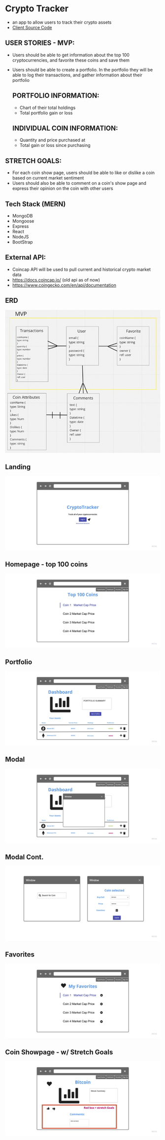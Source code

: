 # Crypto Tracker

- an app to allow users to track their crypto assets
- [Client Source Code](https://github.com/jfw2855/CryptoTracker-Client)

## USER STORIES - MVP:

- Users should be able to get information about the top 100 cryptocurrencies, and favorite these coins and save them
- Users should be able to create a portfolio. In the portfolio they will be able to log their transactions, and gather information about their portfolio

  ## PORTFOLIO INFORMATION:

  - Chart of their total holdings
  - Total portfolio gain or loss

  ## INDIVIDUAL COIN INFORMATION:

  - Quantity and price purchased at
  - Total gain or loss since purchasing

## STRETCH GOALS:

- For each coin show page, users should be able to like or dislike a coin based on current market sentiment
- Users should also be able to comment on a coin's show page and express their opinion on the coin with other users

## Tech Stack (MERN)

- MongoDB <br/>
- Mongoose <br/>
- Express <br/>
- React <br/>
- NodeJS <br/>
- BootStrap <br/>

## External API:

- Coincap API will be used to pull current and historical crypto market data
- https://docs.coincap.io/ (old api as of now)
- https://www.coingecko.com/en/api/documentation

## ERD

![ERD](/media/crypto-erd.png)

## Landing

![landing](/media/crypto-landing.jpg)

## Homepage - top 100 coins

![homepage](/media/crypto-top.jpg)

## Portfolio

![portfolio](/media/crypto-portfolio.jpg)

## Modal

![modal](/media/crypto-mod.jpg)

## Modal Cont.

![modal2](/media/crypto-mod2.jpg)

## Favorites

![favorites](/media/crypto-fav.jpg)

## Coin Showpage - w/ Stretch Goals

![showpage](/media/crypto-show.jpg)
